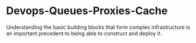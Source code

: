 # Devops-Queues-Proxies-Cache
Understanding the basic building blocks that form complex infrastructure is an important precedent to being able to construct and deploy it.
